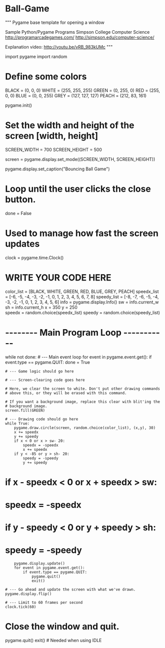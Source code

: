 # Ball-Game
"""
 Pygame base template for opening a window

 Sample Python/Pygame Programs
 Simpson College Computer Science
 http://programarcadegames.com/
 http://simpson.edu/computer-science/

 Explanation video: http://youtu.be/vRB_983kUMc
"""

import pygame
import random

# Define some colors
BLACK = (0, 0, 0)
WHITE = (255, 255, 255)
GREEN = (0, 255, 0)
RED = (255, 0, 0)
BLUE = (0, 0, 255)
GREY = (127, 127, 127)
PEACH = (212, 83, 161)


pygame.init()

# Set the width and height of the screen [width, height]
SCREEN_WIDTH = 700
SCREEN_HEIGHT = 500

screen = pygame.display.set_mode((SCREEN_WIDTH, SCREEN_HEIGHT))

pygame.display.set_caption("Bouncing Ball Game")

# Loop until the user clicks the close button.
done = False

# Used to manage how fast the screen updates
clock = pygame.time.Clock()


# WRITE YOUR CODE HERE
color_list = [BLACK, WHITE, GREEN, RED, BLUE, GREY, PEACH]
speedx_list = [-6, -5, -4, -3, -2, -1, 0, 1, 2, 3, 4, 5, 6, 7, 8]
speedy_list = [-8, -7, -6, -5, -4, -3, -2, -1, 0, 1, 2, 3, 4, 5, 6]
info = pygame.display.Info()
sw = info.current_w
sh = info.current_h
x = 350
y = 250   
speedx = random.choice(speedx_list)
speedy = random.choice(speedy_list)

# -------- Main Program Loop -----------
while not done:
    # --- Main event loop
    for event in pygame.event.get():
        if event.type == pygame.QUIT:
            done = True

    # --- Game logic should go here

    # --- Screen-clearing code goes here

    # Here, we clear the screen to white. Don't put other drawing commands
    # above this, or they will be erased with this command.

    # If you want a background image, replace this clear with blit'ing the
    # background image.
    screen.fill(GREEN)

    # --- Drawing code should go here
    while True:
        pygame.draw.circle(screen, random.choice(color_list), (x,y), 30)
        x += speedx
        y += speedy
        if x < 0 or x > sw- 20:
            speedx = -speedx
            x += speedx
        if y < -85 or y > sh- 20:
            speedy = -speedy
            y += speedy 
# if x - speedx < 0 or x + speedx > sw:
# speedx = -speedx
# if y - speedy < 0 or y + speedy > sh:
# speedy = -speedy        
        pygame.display.update()
        for event in pygame.event.get():
            if event.type == pygame.QUIT:
                pygame.quit()
                exit()

    # --- Go ahead and update the screen with what we've drawn.
    pygame.display.flip()

    # --- Limit to 60 frames per second
    clock.tick(60)

# Close the window and quit.
pygame.quit()
exit() # Needed when using IDLE
